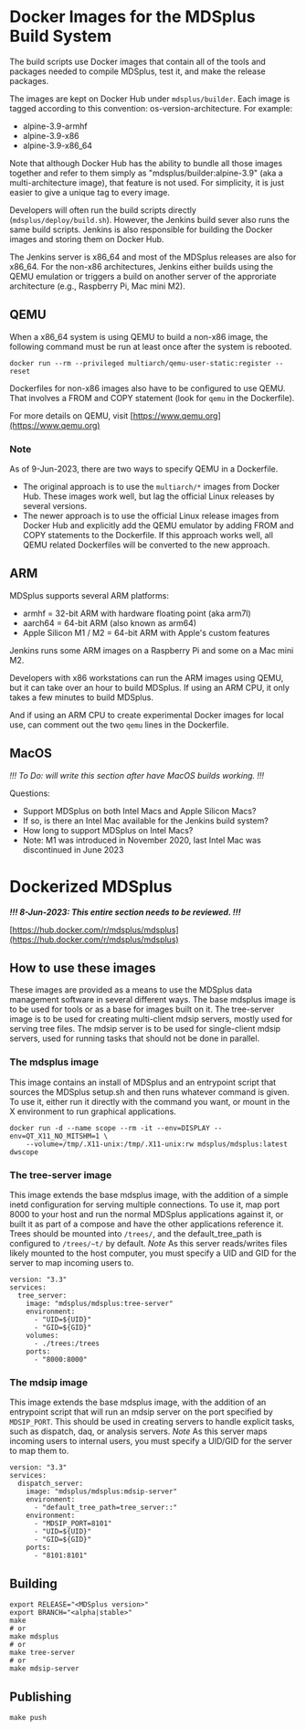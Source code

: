 # Docker Images for the MDSplus Build System

The build scripts use Docker images that contain all of the tools and packages needed to compile MDSplus, test it, and make the release packages.

The images are kept on Docker Hub under `mdsplus/builder`.  Each image is tagged according to this convention: os-version-architecture.  For example:
- alpine-3.9-armhf
- alpine-3.9-x86
- alpine-3.9-x86_64

Note that although Docker Hub has the ability to bundle all those images together and refer to them simply as "mdsplus/builder:alpine-3.9" (aka a multi-architecture image), that feature is not used.  For simplicity, it is just easier to give a unique tag to every image.

Developers will often run the build scripts directly (`mdsplus/deploy/build.sh`).   However, the Jenkins build sever also runs the same build scripts.   Jenkins is also responsible for building the Docker images and storing them on Docker Hub.

The Jenkins server is x86_64 and most of the MDSplus releases are also for x86_64.  For the non-x86 architectures, Jenkins either builds using the QEMU emulation or triggers a build on another server of the approriate architecture (e.g., Raspberry Pi, Mac mini M2).

## QEMU

When a x86_64 system is using QEMU to build a non-x86 image, the following command must be run at least once after the system is rebooted.

`docker run --rm --privileged multiarch/qemu-user-static:register --reset`

Dockerfiles for non-x86 images also have to be configured to use QEMU.  That involves a FROM and COPY statement (look for `qemu` in the Dockerfile).

For more details on QEMU, visit [https://www.qemu.org](https://www.qemu.org)

### Note

As of 9-Jun-2023, there are two ways to specify QEMU in a Dockerfile.   
- The original approach is to use the `multiarch/*` images from Docker Hub.  These images work well, but lag the official Linux releases by several versions.
- The newer approach is to use the official Linux release images from Docker Hub and explicitly add the QEMU emulator by adding FROM and COPY statements to the Dockerfile.   If this approach works well, all QEMU related Dockerfiles will be converted to the new approach.

## ARM

MDSplus supports several ARM platforms:
- armhf = 32-bit ARM with hardware floating point (aka arm7l)
- aarch64 = 64-bit ARM (also known as arm64)
- Apple Silicon M1 / M2 = 64-bit ARM with Apple's custom features

Jenkins runs some ARM images on a Raspberry Pi and some on a Mac mini M2.   

Developers with x86 workstations can run the ARM images using QEMU, but it can take over an hour to build MDSplus.  If using an ARM CPU, it only takes a few minutes to build MDSplus.

And if using an ARM CPU to create experimental Docker images for local use, can comment out the two `qemu` lines in the Dockerfile.

## MacOS

*!!! To Do:  will write this section after have MacOS builds working. !!!*

Questions:
- Support MDSplus on both Intel Macs and Apple Silicon Macs?
- If so, is there an Intel Mac available for the Jenkins build system?
- How long to support MDSplus on Intel Macs?
- Note: M1 was introduced in November 2020, last Intel Mac was discontinued in June 2023



# Dockerized MDSplus

***!!! 8-Jun-2023: This entire section needs to be reviewed. !!!***

[https://hub.docker.com/r/mdsplus/mdsplus](https://hub.docker.com/r/mdsplus/mdsplus)

## How to use these images
These images are provided as a means to use the MDSplus data management software in several different ways. The base mdsplus image is to be used for tools or as a base for images built on it. The tree-server image is to be used for creating multi-client mdsip servers, mostly used for serving tree files. The mdsip server is to be used for single-client mdsip servers, used for running tasks that should not be done in parallel.

### The mdsplus image
This image contains an install of MDSplus and an entrypoint script that sources the MDSplus setup.sh and then runs whatever command is given. To use it, either run it directly with the command you want, or mount in the X environment to run graphical applications.

```
docker run -d --name scope --rm -it --env=DISPLAY --env=QT_X11_NO_MITSHM=1 \
    --volume=/tmp/.X11-unix:/tmp/.X11-unix:rw mdsplus/mdsplus:latest dwscope
```

### The tree-server image
This image extends the base mdsplus image, with the addition of a simple inetd configuration for serving multiple connections. To use it, map port 8000 to your host and run the normal MDSplus applications against it, or built it as part of a compose and have the other applications reference it. Trees should be mounted into `/trees/`, and the default_tree_path is configured to `/trees/~t/` by default.
*Note* As this server reads/writes files likely mounted to the host computer, you must specify a UID and GID for the server to map incoming users to.

```
version: "3.3"
services:
  tree_server:
    image: "mdsplus/mdsplus:tree-server"
    environment:
      - "UID=${UID}"
      - "GID=${GID}"
    volumes:
      - ./trees:/trees
    ports:
      - "8000:8000"
```

### The mdsip image
This image extends the base mdsplus image, with the addition of an entrypoint script that will run an mdsip server on the port specified by `MDSIP_PORT`. This should be used in creating servers to handle explicit tasks, such as dispatch, daq, or analysis servers.
*Note* As this server maps incoming users to internal users, you must specify a UID/GID for the server to map them to.

```
version: "3.3"
services:
  dispatch_server:
    image: "mdsplus/mdsplus:mdsip-server"
    environment:
      - "default_tree_path=tree_server::"
    environment:
      - "MDSIP_PORT=8101"
      - "UID=${UID}"
      - "GID=${GID}"
    ports:
      - "8101:8101"
```

## Building

```shell
export RELEASE="<MDSplus version>"
export BRANCH="<alpha|stable>"
make
# or
make mdsplus
# or
make tree-server
# or
make mdsip-server
```

## Publishing

```shell
make push
```
